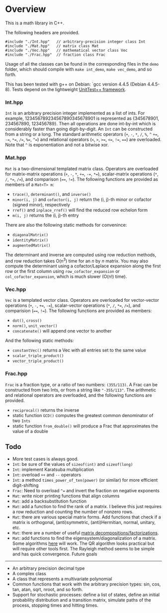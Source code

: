 Overview
========
This is a math library in C++.

The following headers are provided. 

    #include "./Int.hpp"   // arbitrary-precision integer class Int
    #include "./Mat.hpp"   // matrix class Mat
    #include "./Vec.hpp"   // mathematical vector class Vec
    #include "./Frac.hpp"  // fraction class Frac

Usage of all the classes can be found in the corresponding files in the `demo` folder, which should compile with `make int_demo`, `make vec_demo`, and so forth. 

This has been tested with g++ on Debian: `gcc version 4.4.5 (Debian 4.4.5-8). Tests depend on the lightweight [UnitTest++ framework](http://unittest-cpp.sourceforge.net/).

### Int.hpp ###
`Int` is an arbitrary precision integer implemented as a list of ints. For example, 123456789234567890345678901 is represented as {345678901, 234567890, 123456789}. Then all operations are done int-by-int which is considerably faster than going digit-by-digit. An `Int` can be constructed from a string or a long. The standard arithmetic operators (`+`, `-`, `*`, `/`, `%`, `^` `+=`, `-=`, `*=`, `/=`, `%=`, `^=`) and relational operators (`<`, `>`, `>=`, `<=`, `!=`, `==`) are overloaded. Note that `^` is exponentiation and not a bitwise xor.

### Mat.hpp ###
`Mat` is a two-dimensional templated matrix class. Operators are overloaded for matrix-matrix operations (`+`, `-`, `*`, `+=`, `-=`, `*=`), scalar-matrix operations (`*`, `/`, `*=`, `/=`), and comparison (`==`, `!=`). The following functions are provided as members of a `Mat<T> m`:

* `trace()`, `determinant()`, and `inverse()`
* `minor(i, j)` and `cofactor(i, j)` return the (i, j)-th minor or cofactor (signed minor), respectively
* `rref()` and `inplace_rref()` will find the reduced row echelon form
* `m(i, j)` returns the (i, j)-th entry

There are also the following static methods for convenince:

* `diagonalMatrix()`
* `identityMatrix()`
* `augmentedMatrix()`

The determinant and inverse are computed using row reduction methods, and row reduction takes O(n<sup>3</sup>) time for an _n_ by _n_ matrix. You may also compute the determinant using a cofactor/Laplace expansion along the first row or the first column using `row_cofactor_expansion` or `col_cofactor_expansion`, which is much slower (O(n!) time).

### Vec.hpp ###
`Vec` is a templated vector class. Operators are overloaded for vector-vector operations (`+`, `-`, `+=`, `-=`), scalar-vector operations (`*`, `/`, `*=`, `/=`), and comparision (`==`, `!=`). The following functions are provided as members:

* `dot()`, `cross()`
* `norm()`, `unit_vector()`
* `concatenate()` will append one vector to another

And the following static methods:

* `constantVec()` returns a Vec with all entries set to the same value
* `scalar_triple_product()`
* `vector_triple_product()`

### Frac.hpp ###
`Frac` is a fraction type, or a ratio of two numbers: `(355/113)`. A Frac can be constructed from two Ints, or from a string like `"-355/113"`. The arithmetic and relational operators are overloaded, and the following functions are provided.

* `reciprocal()` returns the inverse
* static function `GCD()` computes the greatest common denominator of two `Ints`
* static function `from_double()` will produce a Frac that approximates the value of a double

Todo
----

* More test cases is always good.
* `Int`: be sure of the values of `sizeof(int)` and `sizeof(long)`
* `Int`: implement Karatsuba multiplication 
* `Int`: overload `++` and `--` operators
* `Int`: a method `times_power_of_ten(power)` (or similar) for more efficient digit-shifting
* `Frac`: Need to overload `^=` and invert the fraction on negative exponents
* `Mat`: write nicer printing functions that align columns
* `Mat`: add a backsubstitution function
* `Mat`: add a function to find the rank of a matrix. I believe this just requires a row reduction and counting the number of nonzero rows.
* `Mat`: there are various special matrix forms. Add functions that check if a matrix is orthogonal, (anti)symmetric, (anti)Hermitian, normal, unitary, etc. 
* `Mat`: there are a number of useful [matrix decompositions/factorizations](http://en.wikipedia.org/wiki/Matrix_decomposition).
* `Mat`: add functions to find the eigensystem/diagonalization of a matrix. Some algorithms [here](http://en.wikipedia.org/wiki/List_of_numerical_analysis_topics#Eigenvalue_algorithms) will work. The QR algorithm looks practical but will require other tools first. The Rayleigh method seems to be simple and has quick convergence.
Future goals
------------

* An arbitrary precision decimal type
* A complex class
* A class that represents a multivariate polynomial
* Common functions that work with the arbitrary precision types: sin, cos, tan, atan, sqrt, nroot, and so forth.
* Support for stochastic processes: define a list of states, define an initial probability distribution and a transition matrix, simulate paths of the process, stopping times and hitting times.
